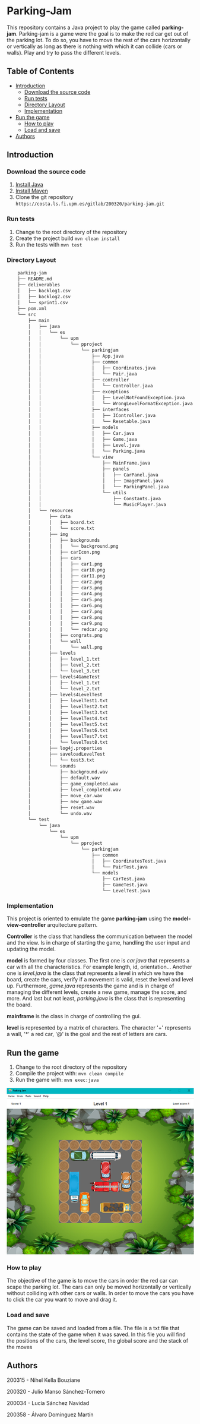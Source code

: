 # **Parking-Jam** #

This repository contains a Java project to play the game called **parking-jam**. Parking-jam is a game were the goal is to make the red car get out of the parking lot. To do so, you have to move the rest of the cars horizontally or vertically as long as there is nothing with which it can collide (cars or walls). Play and try to pass the different levels.

## Table of Contents ##

* [Introduction](#introduction)
  * [Download the source code](#download-the-source-code)
  * [Run tests](#run-tests)
  * [Directory Layout](#directory-layout)
  * [Implementation](#implementation)
* [Run the game](#run-the-game)
  * [How to play](#how-to-play)
  * [Load and save](#load-and-save)
* [Authors](#authors)

## Introduction ##

### Download the source code ###

1. [Install Java](<http://www.oracle.com/java/technologies/downloads/>)
2. [Install Maven](<https://maven.apache.org/download.cgi>)
3. Clone the git repository `https://costa.ls.fi.upm.es/gitlab/200320/parking-jam.git`

### Run tests ###

1. Change to the root directory of the repository
2. Create the project build `mvn clean install`
3. Run the tests with `mvn test`

### Directory Layout ###
``` terminal
    parking-jam
    ├── README.md
    ├── deliverables
    │   ├── backlog1.csv
    │   ├── backlog2.csv
    │   └── sprint1.csv
    ├── pom.xml
    └── src
        ├── main
        │   ├── java
        │   │   └── es
        │   │       └── upm
        │   │           └── pproject
        │   │               └── parkingjam
        │   │                   ├── App.java
        │   │                   ├── common
        │   │                   │   ├── Coordinates.java
        │   │                   │   └── Pair.java
        │   │                   ├── controller
        │   │                   │   └── Controller.java
        │   │                   ├── exceptions
        │   │                   │   ├── LevelNotFoundException.java
        │   │                   │   └── WrongLevelFormatException.java
        │   │                   ├── interfaces
        │   │                   │   ├── IController.java
        │   │                   │   └── Resetable.java
        │   │                   ├── models
        │   │                   │   ├── Car.java
        │   │                   │   ├── Game.java
        │   │                   │   ├── Level.java
        │   │                   │   └── Parking.java
        │   │                   └── view
        │   │                       ├── MainFrame.java
        │   │                       ├── panels
        │   │                       │   ├── CarPanel.java
        │   │                       │   ├── ImagePanel.java
        │   │                       │   └── ParkingPanel.java
        │   │                       └── utils
        │   │                           ├── Constants.java
        │   │                           └── MusicPlayer.java
        │   └── resources
        │       ├── data
        │       │   ├── board.txt
        │       │   └── score.txt
        │       ├── img
        │       │   ├── backgrounds
        │       │   │   └── background.png
        │       │   ├── carIcon.png
        │       │   ├── cars
        │       │   │   ├── car1.png
        │       │   │   ├── car10.png
        │       │   │   ├── car11.png
        │       │   │   ├── car2.png
        │       │   │   ├── car3.png
        │       │   │   ├── car4.png
        │       │   │   ├── car5.png
        │       │   │   ├── car6.png
        │       │   │   ├── car7.png
        │       │   │   ├── car8.png
        │       │   │   ├── car9.png
        │       │   │   └── redcar.png
        │       │   ├── congrats.png
        │       │   └── wall
        │       │       └── wall.png
        │       ├── levels
        │       │   ├── level_1.txt
        │       │   ├── level_2.txt
        │       │   └── level_3.txt
        │       ├── levels4GameTest
        │       │   ├── level_1.txt
        │       │   └── level_2.txt
        │       ├── levels4LevelTest
        │       │   ├── levelTest1.txt
        │       │   ├── levelTest2.txt
        │       │   ├── levelTest3.txt
        │       │   ├── levelTest4.txt
        │       │   ├── levelTest5.txt
        │       │   ├── levelTest6.txt
        │       │   ├── levelTest7.txt
        │       │   └── levelTest8.txt
        │       ├── log4j.properties
        │       ├── saveloadLevelTest
        │       │   └── test3.txt
        │       └── sounds
        │           ├── background.wav
        │           ├── default.wav
        │           ├── game_completed.wav
        │           ├── level_completed.wav
        │           ├── move_car.wav
        │           ├── new_game.wav
        │           ├── reset.wav
        │           └── undo.wav
        └── test
            └── java
                └── es
                    └── upm
                        └── pproject
                            └── parkingjam
                                ├── common
                                │   ├── CoordinatesTest.java
                                │   └── PairTest.java
                                └── models
                                    ├── CarTest.java
                                    ├── GameTest.java
                                    └── LevelTest.java
```

### Implementation ###

This project is oriented to emulate the game **parking-jam** using the **model-view-controller** arquitecture pattern.

**Controller** is the class that handless the communication between the model and the view. Is in charge of starting the game, handling the user input and updating the model.

**model** is formed by four classes. The first one is *car.java* that represents a car with all the characteristics. For example length, id, orientation... Another one is *level.java* is the class that represents a level in which we have the board, create the cars, verify if a movement is valid, reset the level and level up. Furthermore, *game.java* represents the game and is in charge of managing the different levels, create a new game, manage the score, and more. And last but not least, *parking.java* is the class that is representing the board.

**mainframe** is the class in charge of controlling the gui.

**level** is represented by a matrix of characters. The character '+' represents a wall, '*' a red car, '@' is the goal and the rest of letters are cars.

## Run the game ##

1. Change to the root directory of the repository
2. Compile the project with: `mvn clean compile`
3. Run the game with: `mvn exec:java`

<div style="text-align: center;">

  ![Parking-Jam](src/main/resources/img/parking-jam1.png)

</div>

### How to play ###

The objective of the game is to move the cars in order the red car can scape the parking lot. The cars can only be moved horizontally or vertically without colliding with other cars or walls. In order to move the cars you have to click the car you want to move and drag it.

### Load and save ###

The game can be saved and loaded from a file. The file is a txt file that contains the state of the game when it was saved. In this file you will find the positions of the cars, the level score, the global score and the stack of the moves

## Authors ##

200315 - Nihel Kella Bouziane

200320 - Julio Manso Sánchez-Tornero

200034 - Lucía Sánchez Navidad

200358 - Álvaro Dominguez Martín